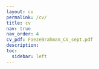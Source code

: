 ```yaml
---
layout: cv
permalink: /cv/
title: cv
nav: true
nav_order: 4
cv_pdf: FaezeBrahman_CV_sept.pdf
description: 
toc:
  sidebar: left
---
```

